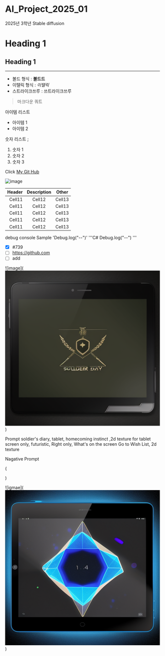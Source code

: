# AI_Project_2025_01
2025년 3학년 Stable diffusion
# Heading 1
## Heading 1

<!-- Line -->

---

<!-- Text attributes -->

+ 볼드 형식 : **볼드드**
+ 이탤릭 형식 : *이탤릭*
+ 스트라이크쓰루 : 쓰트라이크쓰루

<!-- Quote -->
> 마크다운 쿼트

<!-- BulledtList List -->
아이템 리스트
* 아이템 1
* 아이템 2
<!-- numberd List -->
숫자 리스트 ; 
1. 숫자 1
2. 숫자 2
3. 숫자 3
<!--Link -->
Click [My Git Hub](https://github.com/https://github.com/softwere123/AI_Project_2025_01.git)

<!-- Image -->
![image](c:\Users\USER\Downloads\StabilityMatrix-win-x64\Data\Images\Inference\2025-03-19_00-07-45-photon_v1-1447813365.png)

<!-- Table -->

| Header  | Description | Other|
|--:|:--:|:--:|
| Cell11  |   Cell12   | Cell13 |
| Cell11  |   Cell12   | Cell13 |
| Cell11  |   Cell12   | Cell13 |
| Cell11  |   Cell12   | Cell13 |
| Cell11  |   Cell12   | Cell13 |

<!-- Code -->

debug console Sample 'Debug.log("--")'
'''C#
Debug.log("--")
'''

<!-- TodoList -->

- [x] #739
- [ ] https://github.com
- [ ] add

![image](
    ![alt text](2025-03-19_00-07-45-photon_v1-1447813365.png)
)

Prompt
soldier's diary, tablet, homecoming instinct ,2d texture for tablet screen only, futuristic, Right only, What's on the screen
Go to Wish List, 2d texture

Nagative Prompt

(
  
)

![igmae](
    ![alt text](image.png)
)